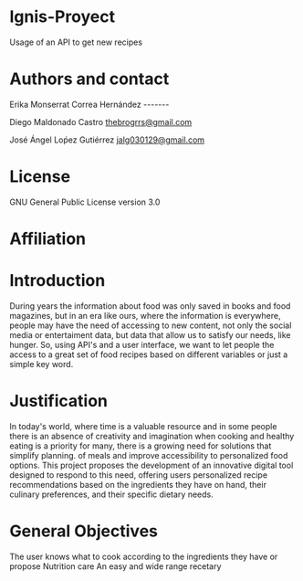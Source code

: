 # Ignis-Proyect
Usage of an API to get new recipes

# Authors and contact
Erika Monserrat Correa Hernández ------- 


Diego Maldonado Castro thebrogrrs@gmail.com


José Ángel Loṕez Gutiérrez jalg030129@gmail.com
# License 
GNU General Public License version 3.0

# Affiliation

# Introduction 
During years the information about food was only saved in books and food magazines, but in an era like ours, where the information is everywhere, people may have the need of accessing to new content, not only the social media or entertaiment data, but data that allow us to satisfy our needs, like hunger. So, using API's and a user interface, we want to let people the access to a great set of food recipes based on different variables or just a simple key word. 

# Justification
In today's world, where time is a valuable resource and in some people there is an absence of creativity and imagination when cooking and healthy eating is a priority for many, there is a growing need for solutions that simplify planning. of meals and improve accessibility to personalized food options. This project proposes the development of an innovative digital tool designed to respond to this need, offering users personalized recipe recommendations based on the ingredients they have on hand, their culinary preferences, and their specific dietary needs.

# General Objectives 
The user knows what to cook according to the ingredients they have or propose
Nutrition care
An easy and wide range recetary







